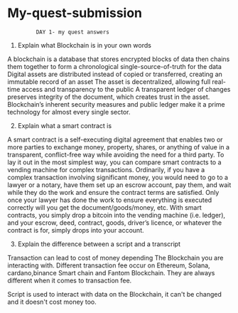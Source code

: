 # My-quest-submission
             DAY 1- my quest answers

1. Explain what Blockchain is in your own words

A blockchain is a database that stores encrypted blocks of data then chains them together to form a chronological single-source-of-truth for the data
Digital assets are distributed instead of copied or transferred, creating an immutable record of an asset
The asset is decentralized, allowing full real-time access and transparency to the public
A transparent ledger of changes preserves integrity of the document, which creates trust in the asset.
Blockchain’s inherent security measures and public ledger make it a prime technology for almost every single sector.

2. Explain what a smart contract is

A smart contract is a self-executing digital agreement that enables two or more parties to exchange money, property, shares, or anything of value in a transparent, conflict-free way while avoiding the need for a third party.
To lay it out in the most simplest way, you can compare smart contracts to a vending machine for complex transactions.
Ordinarily, if you have a complex transaction involving significant money, you would need to go to a lawyer or a notary, have them set up an escrow account, pay them, and wait while they do the work and ensure the contract terms are satisfied. Only once your lawyer has done the work to ensure everything is executed correctly will you get the document/goods/money, etc.
With smart contracts, you simply drop a bitcoin into the vending machine (i.e. ledger), and your escrow, deed, contract, goods, driver’s licence, or whatever the contract is for, simply drops into your account.

3. Explain the difference between a script and a transcript

Transaction can lead to cost of money depending The Blockchain you are interacting with.
Different transaction fee occur on Ethereum, Solana, cardano,binance Smart chain and Fantom Blockchain.
They are always different when it comes to transaction fee.

Script is used to interact with data on the Blockchain, it can't be changed and it doesn't cost money too.
